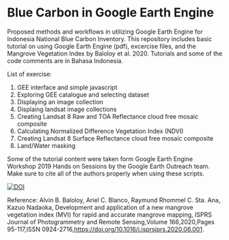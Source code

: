 # Blue Carbon in Google Earth Engine
Proposed methods and workflows in utilizing Google Earth Engine for Indonesia National Blue Carbon Inventory. This repository includes basic tutorial on using Google Earth Engine (pdf), excercise files, and the Mangrove Vegetation Index by Baloloy et al. 2020. Tutorials and some of the code comments are in Bahasa Indonesia.

List of exercise:
1. GEE interface and simple javascript
2. Exploring GEE catalogue and selecting dataset
3. Displaying an image collection
4. Displaing landsat image collections
5. Creating Landsat 8 Raw and TOA Reflectance cloud free mosaic composite
6. Calculating Normalized Difference Vegetation Index (NDVI)
7. Creating Landsat 8 Surface Reflectance cloud free mosaic composite
8. Land/Water masking

Some of the tutorial content were taken form Google Earth Engine Workshop 2019 Hands on Sessions by the Google Earth Outreach team. Make sure to cite all of the authors properly when using these scripts.

[![DOI](https://zenodo.org/badge/243201297.svg)](https://zenodo.org/badge/latestdoi/243201297)

Reference:
Alvin B. Baloloy, Ariel C. Blanco, Raymund Rhommel C. Sta. Ana, Kazuo Nadaoka,
Development and application of a new mangrove vegetation index (MVI) for rapid and accurate mangrove mapping,
ISPRS Journal of Photogrammetry and Remote Sensing,Volume 166,2020,Pages 95-117,ISSN 0924-2716,https://doi.org/10.1016/j.isprsjprs.2020.06.001.
